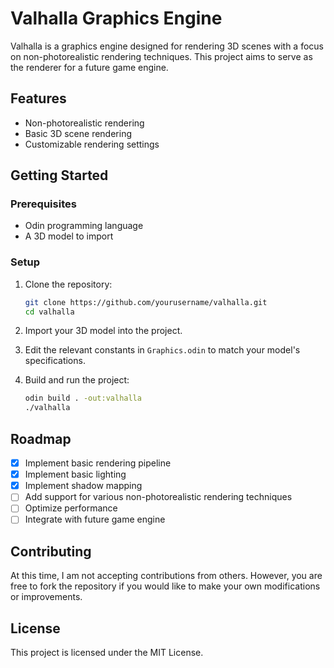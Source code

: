 # Valhalla Graphics Engine

Valhalla is a graphics engine designed for rendering 3D scenes with a focus on non-photorealistic rendering techniques. This project aims to serve as the renderer for a future game engine.

## Features

- Non-photorealistic rendering
- Basic 3D scene rendering
- Customizable rendering settings

## Getting Started

### Prerequisites

- Odin programming language
- A 3D model to import

### Setup

1. Clone the repository:
    ```sh
    git clone https://github.com/yourusername/valhalla.git
    cd valhalla
    ```

2. Import your 3D model into the project.

3. Edit the relevant constants in `Graphics.odin` to match your model's specifications.

4. Build and run the project:
    ```sh
    odin build . -out:valhalla
    ./valhalla
    ```

## Roadmap

- [X] Implement basic rendering pipeline
- [X] Implement basic lighting
- [X] Implement shadow mapping
- [ ] Add support for various non-photorealistic rendering techniques
- [ ] Optimize performance
- [ ] Integrate with future game engine

## Contributing

At this time, I am not accepting contributions from others. However, you are free to fork the repository if you would like to make your own modifications or improvements.

## License

This project is licensed under the MIT License.
